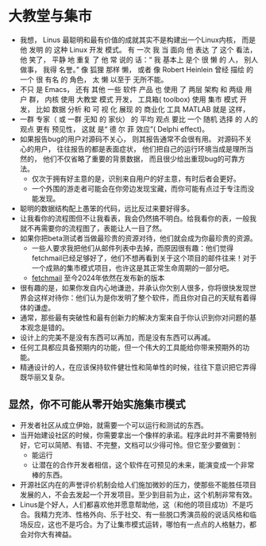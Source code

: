 # 大教堂与集市
- 我想， Linus 最聪明和最有价值的成就其实不是构建出一个Linux内核， 而是 他 发明 的 这种 Linux 开发 模式。 有 一次 我 当 面向 他 表达 了 这个 看法， 他 笑了， 平静 地 重复 了 他 常 说的 话：“ 我 基本上 是个 很 懒 的 人， 别人 做事， 我得 名誉。” 像 狐狸 那样 懒， 或者 像 Robert Heinlein 曾经 描绘 的 一个 很 有名 的 角色， 太 懒 以至于 无所不能。
- 不只 是 Emacs， 还有 其他 一些 软件 产品 也 使用 了 两层 架构 和 两级 用户 群， 内核 使用 大教堂 模式 开发， 工具箱( toolbox) 使用 集市 模式 开发， 比如 数据 分析 和 可 视 化 展现 的 商业化 工具 MATLAB 就是 这样，
- 一群 专家（ 或 一群 无知 的 家伙） 的 平均 观点 要比 一个 随机 选择 的 人的 观点 更有 预见性， 这就 是“ 德 尔 菲 效应”( Delphi effect)。
- 如果报告bug的用户对源码不关心， 则其报告通常不会很有用。 对源码不关心的用户， 往往报告的都是表面症状， 他们把自己的运行环境当成是理所当然的， 他们不仅省略了重要的背景数据， 而且很少给出重现bug的可靠方法。
  - 仅次于拥有好主意的是，识别来自用户的好主意，有时后者会更好。
  - 一个外围的游走者可能会在你旁边发现宝藏，而你可能有点过于专注而没能发现。
- 聪明的数据结构配上愚笨的代码，远比反过来要好得多。
- 让我看你的流程图但不让我看表，我会仍然搞不明白。给我看你的表，一般我就不再需要你的流程图了，表能让人一目了然。
- 如果你把beta测试者当做最珍贵的资源对待，他们就会成为你最珍贵的资源。
  - 一些人要求我把他们从邮件列表中去掉，而原因很有趣：他们觉得fetchmail已经足够好了，他们不想再看到关于这个项目的邮件往来！对于一个成熟的集市模式项目，也许这是其正常生命周期的一部分吧。
  - [fetchmail](https://www.fetchmail.info/) 至今2024年依然在发布新的版本
- 很有趣的是，如果你发自内心地谦逊，并承认你欠别人很多，你将很快发现世界会这样对待你：他们认为是你发明了整个软件，而且你对自己的天赋有着得体的谦虚。
- 通常，那些最有突破性和最有创新力的解决方案来自于你认识到你对问题的基本观念是错的。
- 设计上的完美不是没有东西可以再加，而是没有东西可以再减。
 - 任何工具都应具备预期内的功能，但一个伟大的工具能给你带来预期外的功能。
- 精通设计的人，在应该保持软件健壮性和简单性的时候，往往下意识把它弄得既华丽又复杂。


## 显然，你不可能从零开始实施集市模式
- 开发者社区从成立伊始，就需要一个可以运行和测试的东西。
- 当开始建设社区的时候，你需要拿出一个像样的承诺。程序此时并不需要特别好，它可以简陋、有错、不完整，文档可以少得可怜。但它至少要做到：
  - 能运行
  - 让潜在的合作开发者相信，这个软件在可预见的未来，能演变成一个非常棒的东西。
- 开源社区内在的声誉评价机制会给人们施加微妙的压力，使那些不能胜任项目发展的人，不会去发起一个开发项目。至少到目前为止，这个机制非常有效。
- Linus是个好人，人们都喜欢他并愿意帮助他，这（和他的项目成功）不是巧合。我精力充沛、性格外向、乐于社交、有一些脱口秀演员般的说话风格和临场反应，这也不是巧合。为了让集市模式运转，哪怕有一点点的人格魅力，都会对你大有裨益。
















